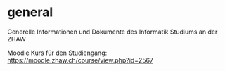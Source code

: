 # general

Generelle Informationen und Dokumente des Informatik Studiums an der ZHAW 

Moodle Kurs für den Studiengang: https://moodle.zhaw.ch/course/view.php?id=2567